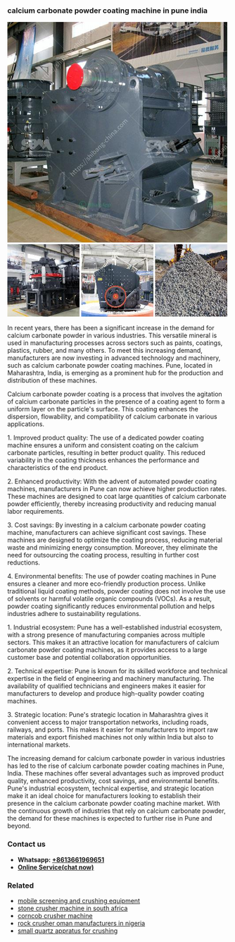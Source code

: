 <h3>calcium carbonate powder coating machine in pune india</h3><img src='1708309239.jpg' alt=''><p>In recent years, there has been a significant increase in the demand for calcium carbonate powder in various industries. This versatile mineral is used in manufacturing processes across sectors such as paints, coatings, plastics, rubber, and many others. To meet this increasing demand, manufacturers are now investing in advanced technology and machinery, such as calcium carbonate powder coating machines. Pune, located in Maharashtra, India, is emerging as a prominent hub for the production and distribution of these machines.</p><p>Calcium carbonate powder coating is a process that involves the agitation of calcium carbonate particles in the presence of a coating agent to form a uniform layer on the particle's surface. This coating enhances the dispersion, flowability, and compatibility of calcium carbonate in various applications.</p><p>1. Improved product quality: The use of a dedicated powder coating machine ensures a uniform and consistent coating on the calcium carbonate particles, resulting in better product quality. This reduced variability in the coating thickness enhances the performance and characteristics of the end product.</p><p>2. Enhanced productivity: With the advent of automated powder coating machines, manufacturers in Pune can now achieve higher production rates. These machines are designed to coat large quantities of calcium carbonate powder efficiently, thereby increasing productivity and reducing manual labor requirements.</p><p>3. Cost savings: By investing in a calcium carbonate powder coating machine, manufacturers can achieve significant cost savings. These machines are designed to optimize the coating process, reducing material waste and minimizing energy consumption. Moreover, they eliminate the need for outsourcing the coating process, resulting in further cost reductions.</p><p>4. Environmental benefits: The use of powder coating machines in Pune ensures a cleaner and more eco-friendly production process. Unlike traditional liquid coating methods, powder coating does not involve the use of solvents or harmful volatile organic compounds (VOCs). As a result, powder coating significantly reduces environmental pollution and helps industries adhere to sustainability regulations.</p><p>1. Industrial ecosystem: Pune has a well-established industrial ecosystem, with a strong presence of manufacturing companies across multiple sectors. This makes it an attractive location for manufacturers of calcium carbonate powder coating machines, as it provides access to a large customer base and potential collaboration opportunities.</p><p>2. Technical expertise: Pune is known for its skilled workforce and technical expertise in the field of engineering and machinery manufacturing. The availability of qualified technicians and engineers makes it easier for manufacturers to develop and produce high-quality powder coating machines.</p><p>3. Strategic location: Pune's strategic location in Maharashtra gives it convenient access to major transportation networks, including roads, railways, and ports. This makes it easier for manufacturers to import raw materials and export finished machines not only within India but also to international markets.</p><p>The increasing demand for calcium carbonate powder in various industries has led to the rise of calcium carbonate powder coating machines in Pune, India. These machines offer several advantages such as improved product quality, enhanced productivity, cost savings, and environmental benefits. Pune's industrial ecosystem, technical expertise, and strategic location make it an ideal choice for manufacturers looking to establish their presence in the calcium carbonate powder coating machine market. With the continuous growth of industries that rely on calcium carbonate powder, the demand for these machines is expected to further rise in Pune and beyond.</p><h3>Contact us</h3><ul><li><strong>Whatsapp:&nbsp;<a href="https://wa.me/8613661969651">+8613661969651</a></strong></li><li><a href="https://swt.shibang-china.com/?git&amp;zhl&amp;calcium carbonate powder coating machine in pune india"><strong>Online Service(chat now)</strong></a></li></ul><h3>Related</h3><ul><li><a href='mobile screening and crushing equipment.md'>mobile screening and crushing equipment</a></li><li><a href='stone crusher machine in south africa.md'>stone crusher machine in south africa</a></li><li><a href='corncob crusher machine.md'>corncob crusher machine</a></li><li><a href='rock crusher oman manufacturers in nigeria.md'>rock crusher oman manufacturers in nigeria</a></li><li><a href='small quartz appratus for crushing.md'>small quartz appratus for crushing</a></li></ul>